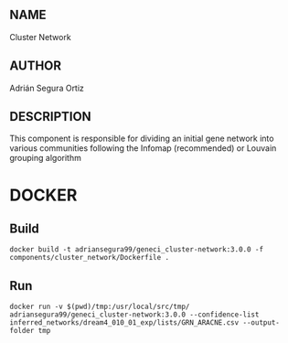 ## NAME

Cluster Network

## AUTHOR

Adrián Segura Ortiz

## DESCRIPTION

This component is responsible for dividing an initial gene network into various communities following the Infomap (recommended) or Louvain grouping algorithm

# DOCKER

## Build

```
docker build -t adriansegura99/geneci_cluster-network:3.0.0 -f components/cluster_network/Dockerfile .
```

## Run

```
docker run -v $(pwd)/tmp:/usr/local/src/tmp/ adriansegura99/geneci_cluster-network:3.0.0 --confidence-list inferred_networks/dream4_010_01_exp/lists/GRN_ARACNE.csv --output-folder tmp
```
